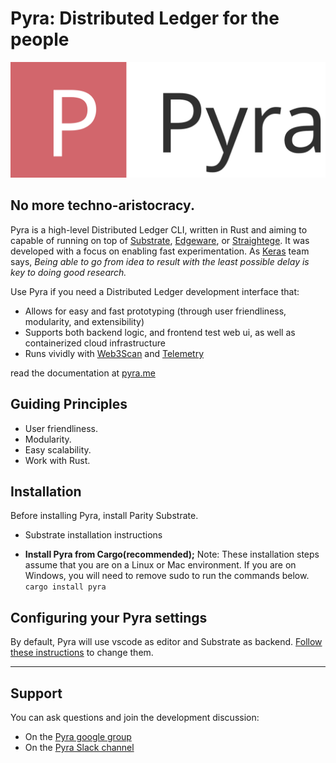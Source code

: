 # Pyra: Distributed Ledger for the people

![Pyra logo](design/Pyra.svg)

## No more techno-aristocracy.

Pyra is a high-level Distributed Ledger CLI, written in Rust and aiming to capable of running on top of [Substrate](www.github.com/paritytech/substrate), [Edgeware](www.github.com/hicommonwealth/edgeware-node), or [Straightege](www.github.com/heystraightedge/straightedge-node). It was developed with a focus on enabling fast experimentation. As [Keras](https://github.com/keras-team/keras) team says, _Being able to go from idea to result with the least possible delay is key to doing good research._

Use Pyra if you need a Distributed Ledger development interface that:

- Allows for easy and fast prototyping (through user friendliness, modularity, and extensibility)
- Supports both backend logic, and frontend test web ui, as well as containerized cloud infrastructure
- Runs vividly with [Web3Scan](https://github.com/polkascan/polkascan-pre-harvester) and [Telemetry](https://github.com/paritytech/substrate-telemetry)

read the documentation at [pyra.me](www.pyra.me)

## Guiding Principles

- User friendliness.
- Modularity.
- Easy scalability.
- Work with Rust.

## Installation

Before installing Pyra, install Parity Substrate.

- Substrate installation instructions

- **Install Pyra from Cargo(recommended);**
  Note: These installation steps assume that you are on a Linux or Mac environment. If you are on Windows, you will need to remove sudo to run the commands below.
  `cargo install pyra`

## Configuring your Pyra settings

By default, Pyra will use vscode as editor and Substrate as backend. [Follow these instructions]() to change them.

---

## Support

You can ask questions and join the development discussion:

- On the [Pyra google group]()
- On the [Pyra Slack channel]()